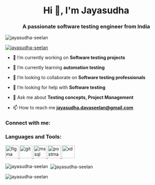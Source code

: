 <h1 align="center">Hi 👋, I'm Jayasudha</h1>
<h3 align="center">A passionate software testing engineer from India</h3>

<p align="left"> <img src="https://komarev.com/ghpvc/?username=jayasudha-seelan&label=Profile%20views&color=0e75b6&style=flat" alt="jayasudha-seelan" /> </p>

<p align="left"> <a href="https://github.com/ryo-ma/github-profile-trophy"><img src="https://github-profile-trophy.vercel.app/?username=jayasudha-seelan" alt="jayasudha-seelan" /></a> </p>

- 🔭 I’m currently working on **Software testing projects**

- 🌱 I’m currently learning **automation testing**

- 👯 I’m looking to collaborate on **Software testing professionals**

- 🤝 I’m looking for help with **Software testing**

- 💬 Ask me about **Testing concepts, Project Management**

- 📫 How to reach me **jayasudha.davaseelan@gmail.com**

<h3 align="left">Connect with me:</h3>
<p align="left">
</p>

<h3 align="left">Languages and Tools:</h3>
<p align="left"> <a href="https://www.figma.com/" target="_blank" rel="noreferrer"> <img src="https://www.vectorlogo.zone/logos/figma/figma-icon.svg" alt="figma" width="40" height="40"/> </a> <a href="https://git-scm.com/" target="_blank" rel="noreferrer"> <img src="https://www.vectorlogo.zone/logos/git-scm/git-scm-icon.svg" alt="git" width="40" height="40"/> </a> <a href="https://www.microsoft.com/en-us/sql-server" target="_blank" rel="noreferrer"> <img src="https://www.svgrepo.com/show/303229/microsoft-sql-server-logo.svg" alt="mssql" width="40" height="40"/> </a> <a href="https://postman.com" target="_blank" rel="noreferrer"> <img src="https://www.vectorlogo.zone/logos/getpostman/getpostman-icon.svg" alt="postman" width="40" height="40"/> </a> <a href="https://www.adobe.com/products/xd.html" target="_blank" rel="noreferrer"> <img src="https://cdn.worldvectorlogo.com/logos/adobe-xd.svg" alt="xd" width="40" height="40"/> </a> </p>

<p><img align="left" src="https://github-readme-stats.vercel.app/api/top-langs?username=jayasudha-seelan&show_icons=true&locale=en&layout=compact" alt="jayasudha-seelan" /></p>

<p>&nbsp;<img align="center" src="https://github-readme-stats.vercel.app/api?username=jayasudha-seelan&show_icons=true&locale=en" alt="jayasudha-seelan" /></p>

<p><img align="center" src="https://github-readme-streak-stats.herokuapp.com/?user=jayasudha-seelan&" alt="jayasudha-seelan" /></p>

